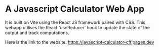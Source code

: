 # A Javascript Calculator Web App

It is built on Vite using the React JS framework paired with CSS. This webapp utilises the React 'useReducer' hook to update the state of the output and track computations.

Here is the link to the website: https://javascript-calculator-cff.pages.dev
